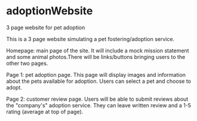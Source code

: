 # adoptionWebsite
3 page website for pet adoption

This is a 3 page website simulating a pet fostering/adoption service.

Homepage: main page of the site. It will include a mock mission statement and some animal photos.There will be links/buttons bringing users to the other two pages.

Page 1: pet adoption page. This page will display images and information about the pets available for adoption. Users can select a pet and choose to adopt.

Page 2: customer review page. Users will be able to submit reviews about the "company's" adoption service. They can leave written review and a 1-5 rating (average at top of page).
